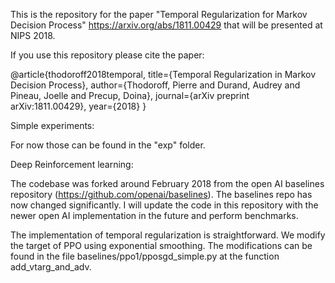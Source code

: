 This is the repository for the paper "Temporal Regularization for Markov Decision Process" https://arxiv.org/abs/1811.00429 that will be presented at NIPS 2018. 

If you use this repository please cite the paper:

@article{thodoroff2018temporal,
  title={Temporal Regularization in Markov Decision Process},
  author={Thodoroff, Pierre and Durand, Audrey and Pineau, Joelle and Precup, Doina},
  journal={arXiv preprint arXiv:1811.00429},
  year={2018}
}

Simple experiments:

For now those can be found in the "exp" folder.

Deep Reinforcement learning:

The codebase was forked around February 2018 from the open AI baselines repository (https://github.com/openai/baselines).
The baselines repo has now changed significantly. I will update the code in this repository with the newer open AI implementation in the future and perform benchmarks. 

The implementation of temporal regularization is straightforward. We modify the target of PPO using exponential smoothing. The modifications can be found in the file baselines/ppo1/pposgd_simple.py at the function add_vtarg_and_adv.
